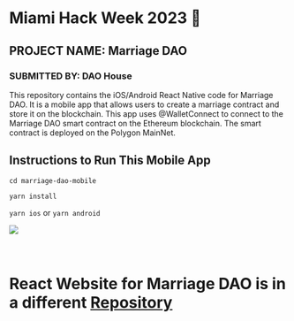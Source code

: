 # Miami Hack Week 2023 🌴
## PROJECT NAME: Marriage DAO
### SUBMITTED BY: DAO House

This repository contains the iOS/Android React Native code for Marriage DAO. It is a mobile app that allows users to create a marriage contract and store it on the blockchain. This app uses @WalletConnect to connect to the Marriage DAO smart contract on the Ethereum blockchain. The smart contract is deployed on the Polygon MainNet.

## Instructions to Run This Mobile App
`cd marriage-dao-mobile`

`yarn install`

`yarn ios` or `yarn android`

<img className="gif" src='https://github.com/Zernach/zernach.github.io/blob/main/images/gifs/Marriage%20DAO%20%F0%9F%92%8D%20Consumate%20Your%20Marriage%20on%20the%20Blockchain%20%F0%9F%93%B1%20iOS_Android%20React%20Native%20Expo%20App.gif?raw=true'/>
<br/>
<br/>
<br/>

# React Website for Marriage DAO is in a different [Repository](https://github.com/LinuxFan2718/MarriageDAO)
